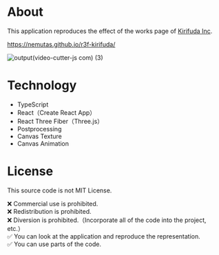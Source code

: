 # About
This application reproduces the effect of the works page of [Kirifuda Inc](https://kirifuda.co.jp).

https://nemutas.github.io/r3f-kirifuda/

![output(video-cutter-js com) (3)](https://user-images.githubusercontent.com/46724121/163362000-ce2070ef-62f1-4576-bfec-38c62ac01c92.gif)

# Technology

- TypeScript
- React（Create React App）
- React Three Fiber（Three.js）
- Postprocessing
- Canvas Texture
- Canvas Animation

# License

This source code is not MIT License.

❌ Commercial use is prohibited.<br>
❌ Redistribution is prohibited.<br>
❌ Diversion is prohibited.（Incorporate all of the code into the project, etc.）<br>
✅ You can look at the application and reproduce the representation.<br>
✅ You can use parts of the code.
